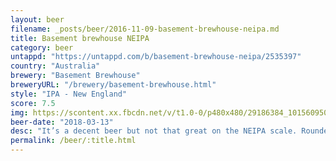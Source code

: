 ```yaml
---
layout: beer
filename: _posts/beer/2016-11-09-basement-brewhouse-neipa.md
title: Basement brewhouse NEIPA
category: beer
untappd: "https://untappd.com/b/basement-brewhouse-neipa/2535397"
country: "Australia"
brewery: "Basement Brewhouse"
breweryURL: "/brewery/basement-brewhouse.html"
style: "IPA - New England"
score: 7.5
img: https://scontent.xx.fbcdn.net/v/t1.0-0/p480x480/29186384_10156095061063745_381806069875212288_n.jpg?_nc_cat=108&_nc_ht=scontent.xx&oh=5c2ed3ebc904a9b66c3cbef231d8c622&oe=5C81D2C0
beer-date: "2018-03-13"
desc: "It’s a decent beer but not that great on the NEIPA scale. Rounded hop profile but lacking the depth of flavour"
permalink: /beer/:title.html
---
```

